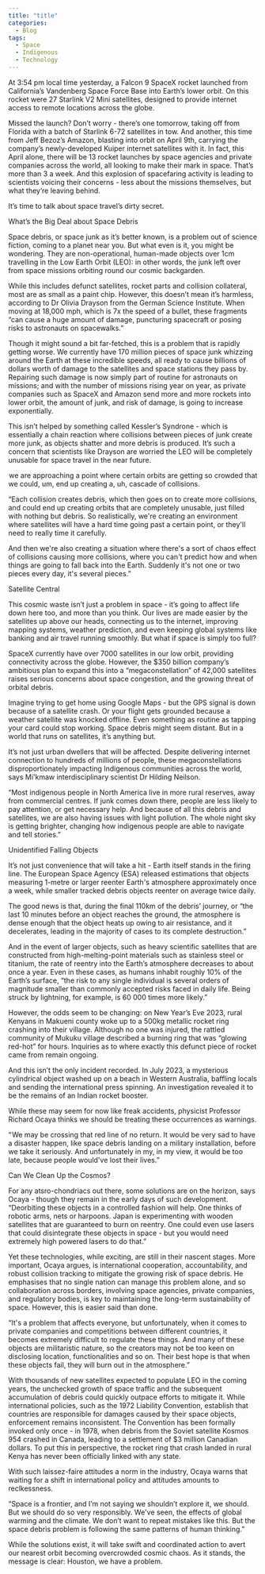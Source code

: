 ```yaml
---
title: "title"
categories:
  - Blog
tags:
  - Space
  - Indigenous
  - Technology
---
```


At 3:54 pm local time yesterday, a Falcon 9 SpaceX rocket launched from California’s Vandenberg Space Force Base into Earth’s lower orbit. On this rocket were 27 Starlink V2 Mini satellites, designed to provide internet access to remote locations across the globe. 

Missed the launch? Don’t worry - there’s one tomorrow, taking off from Florida with a batch of Starlink 6-72 satellites in tow. And another, this time from Jeff Bezoz’s Amazon, blasting into orbit on April 9th, carrying the company’s newly-developed Kuiper internet satellites with it. In fact, this April alone, there will be 13 rocket launches by space agencies and private companies across the world, all looking to make their mark in space. That’s more than 3 a week. And this explosion of spacefaring activity is leading to scientists voicing their concerns - less about the missions themselves, but what they’re leaving behind. 

It’s time to talk about space travel’s dirty secret.

What’s the Big Deal about Space Debris

Space debris, or space junk as it’s better known, is a problem out of science fiction, coming to a planet near you. But what even is it, you might be wondering. They are non-operational, human-made objects over 1cm travelling in the Low Earth Orbit (LEO): in other words, the junk left over from space missions orbiting round our cosmic backgarden.

While this includes defunct satellites, rocket parts and collision collateral, most are as small as a paint chip. However, this doesn’t mean it’s harmless, according to Dr Olivia Drayson from the German Science Institute. When moving at 18,000 mph, which is 7x the speed of a bullet, these fragments “can cause a huge amount of damage, puncturing spacecraft or posing risks to astronauts on spacewalks.”

Though it might sound a bit far-fetched, this is a problem that is rapidly getting worse. We currently have 170 million pieces of space junk whizzing around the Earth at these incredible speeds, all ready to cause billions of dollars worth of damage to the satellites and space stations they pass by. Repairing such damage is now simply part of routine for astronauts on missions; and with the number of missions rising year on year, as private companies such as SpaceX and Amazon send more and more rockets into lower orbit, the amount of junk, and risk of damage, is going to increase exponentially. 

This isn’t helped by something called Kessler’s Syndrone - which is essentially a chain reaction where collisions between pieces of junk create more junk, as objects shatter and more debris is produced. It’s such a concern that scientists like Drayson are worried the LEO will be completely unusable for space travel in the near future.

 we are approaching a point where certain orbits are getting so crowded that we could, um, end up creating a, uh, cascade of collisions.

“Each collision creates debris, which then goes on to create more collisions, and could end up creating orbits that are completely unusable, just filled with nothing but debris. So realistically, we're creating an environment where satellites will have a hard time going past a certain point, or they'll need to really time it carefully.

And then we're also creating a situation where there's a sort of chaos effect of collisions causing more collisions, where you can't predict how and when things are going to fall back into the Earth. Suddenly it's not one or two pieces every day, it's several pieces.”

Satellite Central

This cosmic waste isn’t just a problem in space - it’s going to affect life down here too, and more than you think. Our lives are made easier by the satellites up above our heads, connecting us to the internet, improving mapping systems, weather prediction, and even keeping global systems like banking and air travel running smoothly. But what if space is simply too full?

SpaceX currently have over 7000 satellites in our low orbit, providing connectivity across the globe. However, the $350 billion company’s ambitious plan to expand this into a “megaconstellation” of 42,000 satellites raises serious concerns about space congestion, and the growing threat of orbital debris.

Imagine trying to get home using Google Maps - but the GPS signal is down because of a satellite crash. Or your flight gets grounded because a weather satellite was knocked offline. Even something as routine as tapping your card could stop working. Space debris might seem distant. But in a world that runs on satellites, it’s anything but.

It’s not just urban dwellers that will be affected. Despite delivering internet connection to hundreds of millions of people, these megaconstellations disproportionately impacting Indigenous communities across the world, says Mi'kmaw interdisciplinary scientist Dr Hilding Neilson. 

“Most indigenous people in North America live in more rural reserves, away from commercial centres. If junk comes down there, people are less likely to pay attention, or get necessary help. And because of all this debris and satellites, we are also having issues with light pollution. The whole night sky is getting brighter, changing how indigenous people are able to navigate and tell stories.”

Unidentified Falling Objects

It’s not just convenience that will take a hit - Earth itself stands in the firing line. The European Space Agency (ESA) released estimations that objects measuring 1-metre or larger reenter Earth's atmosphere approximately once a week, while smaller tracked debris objects reenter on average twice daily. 

The good news is that, during the final 110km of the debris’ journey, or “the last 10 minutes before an object reaches the ground, the atmosphere is dense enough that the object heats up owing to air resistance, and it decelerates, leading in the majority of cases to its complete destruction.”

And in the event of larger objects, such as heavy scientific satellites that are constructed from high-melting-point materials such as stainless steel or titanium, the rate of reentry into the Earth’s atmosphere decreases to about once a year. Even in these cases, as humans inhabit roughly 10% of the Earth’s surface, “the risk to any single individual is several orders of magnitude smaller than commonly accepted risks faced in daily life. Being struck by lightning, for example, is 60 000 times more likely.”

However, the odds seem to be changing: on New Year’s Eve 2023, rural Kenyans in Makueni county woke up to a 500kg metallic rocket ring crashing into their village. Although no one was injured, the rattled community of Mukuku village described a burning ring that was “glowing red-hot” for hours. Inquiries as to where exactly this defunct piece of rocket came from remain ongoing.

And this isn’t the only incident recorded. In July 2023, a mysterious cylindrical object washed up on a beach in Western Australia, baffling locals and sending the international press spinning. An investigation revealed it to be the remains of an Indian rocket booster.

While these may seem for now like freak accidents, physicist Professor Richard Ocaya thinks we should be treating these occurrences as warnings.

“ We may be crossing that red line of no return. It would be very sad to have a disaster happen, like space debris landing on a military installation, before we take it seriously. And unfortunately in my, in my view, it would be too late, because people would've lost their lives.”

Can We Clean Up the Cosmos?

For any atsro-chondriacs out there, some solutions are on the horizon, says Ocaya - though they remain in the early days of such development. “Deorbiting these objects in a controlled fashion will help. One thinks of robotic arms, nets or harpoons. Japan is experimenting with wooden satellites that are guaranteed to burn on reentry. One could even use lasers that could disintegrate these objects in space -  but you would need extremely high powered lasers to do that.”

Yet these technologies, while exciting, are still in their nascent stages. More important, Ocaya argues, is international cooperation, accountability, and robust collision tracking to mitigate the growing risk of space debris. He emphasises that no single nation can manage this problem alone, and so collaboration across borders, involving space agencies, private companies, and regulatory bodies, is key to maintaining the long-term sustainability of space. However, this is easier said than done.

“It's a problem that affects everyone, but unfortunately, when it comes to private companies and competitions between different countries, it becomes extremely difficult to regulate these things.  And many of these objects are militaristic nature, so the creators may not be too keen on disclosing location, functionalities and so on. Their best hope is that when these objects fail, they will burn out in the atmosphere.”

With thousands of new satellites expected to populate LEO in the coming years, the unchecked growth of space traffic and the subsequent accumulation of debris could quickly outpace efforts to mitigate it. While international policies, such as the 1972 Liability Convention, establish that countries are responsible for damages caused by their space objects, enforcement remains inconsistent. The Convention has been formally invoked only once - in 1978, when debris from the Soviet satellite Kosmos 954 crashed in Canada, leading to a settlement of $3 million Canadian dollars. To put this in perspective, the rocket ring that crash landed in rural Kenya has never been officially linked with any state.

With such laissez-faire attitudes a norm in the industry, Ocaya warns that waiting for a shift in international policy and attitudes amounts to reclkessness.

“Space is a frontier, and I’m not saying we shouldn’t explore it, we should.  But we should do so very responsibly. We've seen, the effects of global warming and the climate. We don’t want to repeat mistakes like this. But the space debris problem is following the same patterns of human thinking.”

While the solutions exist, it will take swift and coordinated action to avert our nearest orbit becoming overcrowded cosmic chaos. As it stands, the message is clear: Houston, we have a problem.
